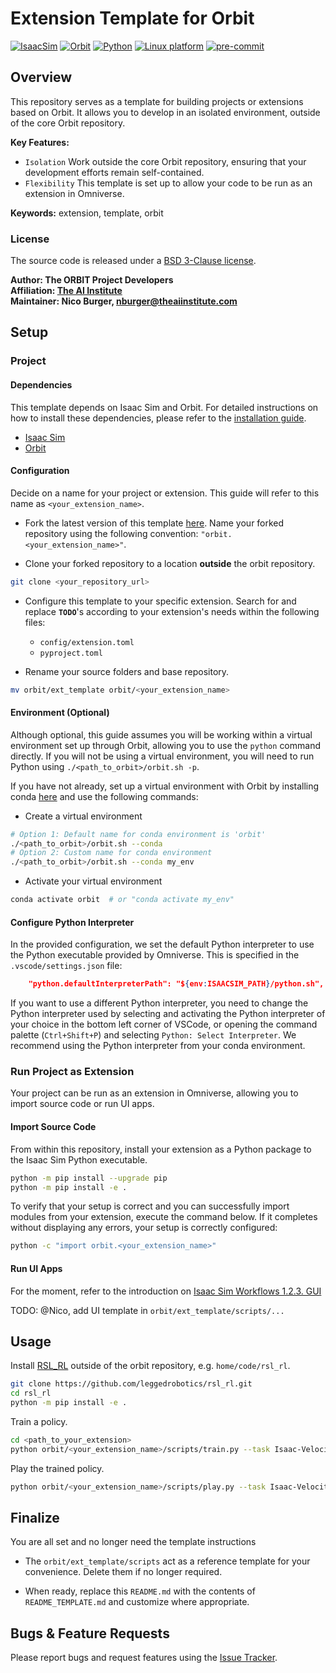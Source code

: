 # Extension Template for Orbit

[![IsaacSim](https://img.shields.io/badge/IsaacSim-2023.1.0--hotfix.1-silver.svg)](https://docs.omniverse.nvidia.com/isaacsim/latest/overview.html)
[![Orbit](https://img.shields.io/badge/Orbit-0.2.0-silver)](https://isaac-orbit.github.io/orbit/)
[![Python](https://img.shields.io/badge/python-3.10-blue.svg)](https://docs.python.org/3/whatsnew/3.10.html)
[![Linux platform](https://img.shields.io/badge/platform-linux--64-orange.svg)](https://releases.ubuntu.com/20.04/)
[![pre-commit](https://img.shields.io/badge/pre--commit-enabled-brightgreen?logo=pre-commit&logoColor=white)](https://pre-commit.com/)

## Overview

This repository serves as a template for building projects or extensions based on Orbit. It allows you to develop in an isolated environment, outside of the core Orbit repository. 

**Key Features:**

- `Isolation` Work outside the core Orbit repository, ensuring that your development efforts remain self-contained.
- `Flexibility` This template is set up to allow your code to be run as an extension in Omniverse.

**Keywords:** extension, template, orbit

### License

The source code is released under a [BSD 3-Clause license](ros_package_template/LICENSE).

**Author: The ORBIT Project Developers<br />
Affiliation: [The AI Institute](https://theaiinstitute.com/)<br />
Maintainer: Nico Burger, nburger@theaiinstitute.com**

## Setup

### Project

#### Dependencies

This template depends on Isaac Sim and Orbit. For detailed instructions on how to install these dependencies, please refer to the [installation guide](https://isaac-orbit.github.io/orbit/source/setup/installation.html).

- [Isaac Sim](https://docs.omniverse.nvidia.com/isaacsim/latest/index.html)
- [Orbit](https://isaac-orbit.github.io/orbit/)

#### Configuration

Decide on a name for your project or extension. This guide will refer to this name as `<your_extension_name>`.

- Fork the latest version of this template [here](https://github.com/isaac-orbit/orbit.ext_template). Name your forked repository using the following convention: `"orbit.<your_extension_name>"`.

- Clone your forked repository to a location **outside** the orbit repository.

```bash
git clone <your_repository_url>
```

- Configure this template to your specific extension. Search for and replace **`TODO`**'s according to your extension's needs within the following files:

    - `config/extension.toml`
    - `pyproject.toml`

- Rename your source folders and base repository.

```bash
mv orbit/ext_template orbit/<your_extension_name>
```

#### Environment (Optional)

Although optional, this guide assumes you will be working within a virtual environment set up through Orbit, allowing you to use the `python` command directly. If you will not be using a virtual environment, you will need to run Python using `./<path_to_orbit>/orbit.sh -p`.

If you have not already, set up a virtual environment with Orbit by installing conda [here](https://docs.conda.io/projects/conda/en/latest/user-guide/install/index.html) and use the following commands:

- Create a virtual environment

```bash
# Option 1: Default name for conda environment is 'orbit'
./<path_to_orbit>/orbit.sh --conda
# Option 2: Custom name for conda environment
./<path_to_orbit>/orbit.sh --conda my_env
```

- Activate your virtual environment

```bash
conda activate orbit  # or "conda activate my_env"
```

#### Configure Python Interpreter

In the provided configuration, we set the default Python interpreter to use the Python executable provided by Omniverse. This is specified in the `.vscode/settings.json` file:

```json
    "python.defaultInterpreterPath": "${env:ISAACSIM_PATH}/python.sh",
```

If you want to use a different Python interpreter, you need to change the Python interpreter used by selecting and activating the Python interpreter of your choice in the bottom left corner of VSCode, or opening the command palette (`Ctrl+Shift+P`) and selecting `Python: Select Interpreter`. We recommend using the Python interpreter from your conda environment.

### Run Project as Extension

Your project can be run as an extension in Omniverse, allowing you to import source code or run UI apps.

#### Import Source Code

From within this repository, install your extension as a Python package to the Isaac Sim Python executable.

```bash
python -m pip install --upgrade pip
python -m pip install -e .
```

To verify that your setup is correct and you can successfully import modules from your extension, execute the command below. If it completes without displaying any errors, your setup is correctly configured:

```bash
python -c "import orbit.<your_extension_name>"
```

#### Run UI Apps

For the moment, refer to the introduction on [Isaac Sim Workflows 1.2.3. GUI](https://docs.omniverse.nvidia.com/isaacsim/latest/introductory_tutorials/tutorial_intro_workflows.html#gui)

TODO: @Nico, add UI template in `orbit/ext_template/scripts/...`

## Usage

Install [RSL_RL](https://github.com/leggedrobotics/rsl_rl) outside of the orbit repository, e.g. `home/code/rsl_rl`.

```bash
git clone https://github.com/leggedrobotics/rsl_rl.git
cd rsl_rl
python -m pip install -e .
```

Train a policy.

```bash
cd <path_to_your_extension>
python orbit/<your_extension_name>/scripts/train.py --task Isaac-Velocity-Flat-Anymal-D-v0 --headless
```

Play the trained policy.

```bash
python orbit/<your_extension_name>/scripts/play.py --task Isaac-Velocity-Flat-Anymal-D-v0 --num_envs 16
```

## Finalize

You are all set and no longer need the template instructions

- The `orbit/ext_template/scripts` act as a reference template for your convenience. Delete them if no longer required.

- When ready, replace this `README.md` with the contents of `README_TEMPLATE.md` and customize where appropriate.

## Bugs & Feature Requests

Please report bugs and request features using the [Issue Tracker](https://github.com/isaac-orbit/orbit.ext_template/issues).
